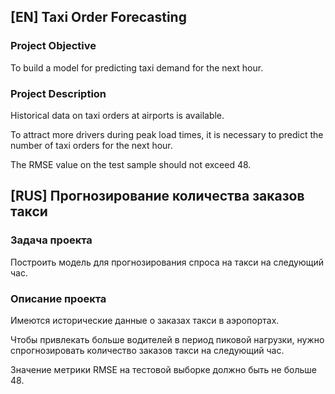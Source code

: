 ## [EN] Taxi Order Forecasting

### Project Objective

To build a model for predicting taxi demand for the next hour.

### Project Description

Historical data on taxi orders at airports is available.

To attract more drivers during peak load times, it is necessary to predict the number of taxi orders for the next hour.

The RMSE value on the test sample should not exceed 48.


## [RUS] Прогнозирование количества заказов такси

### Задача проекта

Построить модель для прогнозирования спроса на такси на следующий час.

### Описание проекта

Имеются исторические данные о заказах такси в аэропортах.

Чтобы привлекать больше водителей в период пиковой нагрузки, нужно спрогнозировать количество заказов такси на следующий час.

Значение метрики RMSE на тестовой выборке должно быть не больше 48.
